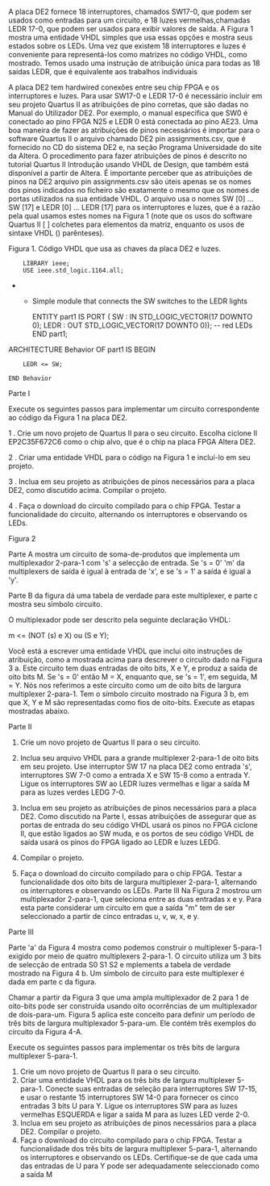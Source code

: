 
A placa DE2 fornece 18 interruptores, chamados SW17-0, que podem ser usados como entradas para um circuito, e 18 luzes vermelhas,chamadas LEDR 17-0, que podem ser usados para exibir valores de saída. A Figura 1 mostra uma entidade VHDL simples que usa essas opções e mostra seus estados sobre os LEDs. Uma vez que existem 18 interruptores e luzes é conveniente para representá-los como matrizes no código VHDL, como mostrado. Temos usado uma instrução de atribuição única para todas as 18 saídas LEDR, que é equivalente aos trabalhos individuais

A placa DE2 tem hardwired conexões entre seu chip FPGA e os interruptores e luzes. Para usar SW17-0 e LEDR 17-0 é necessário incluir em seu projeto Quartus II as atribuições de pino corretas, que são dadas no Manual do Utilizador DE2. Por exemplo, o manual especifica que SW0 é conectado ao pino FPGA N25 e LEDR 0 está conectada ao pino AE23. Uma boa maneira de fazer as atribuições de pinos necessários é importar para o software Quartus II o arquivo chamado DE2 pin assignments.csv, que é fornecido no CD do sistema DE2 e, na seção Programa Universidade do site da Altera. O procedimento para fazer atribuições de pinos é descrito no tutorial Quartus II Introdução usando VHDL de Design, que também está disponível a partir de Altera. É importante perceber que as atribuições de pinos na DE2 arquivo pin assignments.csv são úteis apenas se os nomes dos pinos indicados no ficheiro são exatamente o mesmo que os nomes de portas utilizados na sua entidade VHDL. O arquivo usa o nomes SW [0] ... SW [17] e LEDR [0] ... LEDR [17] para os interruptores e luzes, que é a razão pela qual usamos estes nomes na Figura 1 (note que os usos do software Quartus II [ ] colchetes para elementos da matriz, enquanto os usos de sintaxe VHDL () parênteses).

Figura 1. Código VHDL que usa as chaves da placa DE2 e luzes.

		LIBRARY ieee;
		USE ieee.std_logic.1164.all;

- - Simple module that connects the SW switches to the LEDR lights
		
	ENTITY part1 IS PORT (
		SW   : IN STD_LOGIC_VECTOR(17 DOWNTO 0);
		LEDR : OUT  STD_LOGIC_VECTOR(17 DOWNTO 0)); -- red LEDs
	END part1;


ARCHITECTURE Behavior OF part1 IS
	BEGIN

		LEDR <= SW;
	
	END Behavior

Parte I

Execute os seguintes passos para implementar um circuito correspondente ao código da Figura 1 na placa DE2.

1	. Crie um novo projeto de Quartus II para o seu circuito. Escolha ciclone II EP2C35F672C6 como o chip alvo, que é o chip na placa FPGA Altera DE2.

2	. Criar uma entidade VHDL para o código na Figura 1 e incluí-lo em seu projeto.

3	. Inclua em seu projeto as atribuições de pinos necessários para a placa DE2, como discutido acima. Compilar o projeto.

4	. Faça o download do circuito compilado para o chip FPGA. Testar a funcionalidade do circuito, alternando os interruptores e observando os LEDs.


Figura 2

Parte A mostra um circuito de soma-de-produtos que implementa um multiplexador 2-para-1 com 's' a selecção de entrada. Se 's = 0' 'm' da multiplexers de saída é igual à entrada de 'x', e se 's = 1' a saída é igual a 'y'.

Parte B da figura dá uma tabela de verdade para este multiplexer, e parte c mostra seu símbolo circuito.

O multiplexador pode ser descrito pela seguinte declaração VHDL:

m <= (NOT (s) e X) ou (S e Y);

Você está a escrever uma entidade VHDL que inclui oito instruções de atribuição, como a mostrada acima para descrever o circuito dado na Figura 3 a. Este circuito tem duas entradas de oito bits, X e Y, e produz a saída de oito bits M. Se 's = 0' então M = X, enquanto que, se 's = 1', em seguida, M = Y. Nós nos referimos a este circuito como um de oito bits de largura multiplexer 2-para-1. Tem o símbolo circuito mostrado na Figura 3 b, em que X, Y e M são representadas como fios de oito-bits. Execute as etapas mostradas abaixo.



Parte II

1. Crie um novo projeto de Quartus II para o seu circuito.

2. Inclua seu arquivo VHDL para a grande multiplexer 2-para-1 de oito bits em seu projeto. Use interruptor SW 17 na placa DE2 como entrada 's', interruptores SW 7-0 como a entrada X e SW 15-8 como a entrada Y. Ligue os interruptores SW ao LEDR luzes vermelhas e ligar a saída M para as luzes verdes LEDG 7-0.

3. Inclua em seu projeto as atribuições de pinos necessários para a placa DE2. Como discutido na Parte I, essas atribuições de assegurar que as portas de entrada do seu código VHDL usará os pinos no FPGA ciclone II, que estão ligados ao
SW muda, e os portos de seu código VHDL de saída usará os pinos do FPGA
ligado ao LEDR e luzes LEDG.

4. Compilar o projeto.

5. Faça o download do circuito compilado para o chip FPGA. Testar a funcionalidade dos oito bits de largura multiplexer 2-para-1, alternando os interruptores e observando os LEDs.
Parte III Na Figura 2 mostrou um multiplexador 2-para-1, que seleciona entre as duas entradas x e y. Para esta parte considerar um circuito em que a saída "m" tem de ser seleccionado a partir de cinco entradas u, v, w, x, e y.


Parte III

Parte 'a' da Figura 4 mostra como podemos construir o multiplexer 5-para-1 exigido por meio de quatro multiplexers 2-para-1. O circuito utiliza um 3 bits de selecção de entrada S0 S1 S2 e mplements a tabela de verdade mostrado na Figura 4 b. Um símbolo de circuito para este multiplexer é dada em parte c da figura.

Chamar a partir da Figura 3 que uma ampla multiplexador de 2 para 1 de oito-bits pode ser construída usando oito ocorrências de um multiplexador de dois-para-um. Figura 5 aplica este conceito para definir um período de três bits de largura multiplexador 5-para-um. Ele contém três exemplos do circuito da Figura 4-A.

Execute os seguintes passos para implementar os três bits de largura multiplexer 5-para-1.

1. Crie um novo projeto de Quartus II para o seu circuito.
2. Criar uma entidade VHDL para os três bits de largura multiplexer 5-para-1. Conecte suas entradas de seleção para interruptores SW 17-15, e usar o restante 15 interruptores SW 14-0 para fornecer os cinco entradas 3 bits U para Y. Ligue os interruptores SW para as luzes vermelhas
ESQUERDA e ligar a saída M para as luzes LED verde 2-0.
3. Inclua em seu projeto as atribuições de pinos necessários para a placa DE2. Compilar o projeto.
4. Faça o download do circuito compilado para o chip FPGA. Testar a funcionalidade dos três bits de largura multiplexer 5-para-1, alternando os interruptores e observando os LEDs. Certifique-se de que cada uma das entradas de U para Y pode ser adequadamente seleccionado como a saída M
